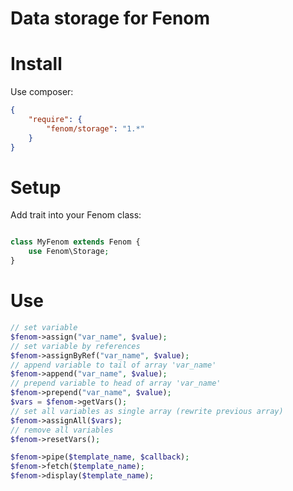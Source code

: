 Data storage for Fenom
=======

# Install

Use composer:
```json
{  
    "require": {
        "fenom/storage": "1.*"
    }
}
```

# Setup

Add trait into your Fenom class:

```php

class MyFenom extends Fenom {
    use Fenom\Storage;
}
```

# Use

```php
// set variable
$fenom->assign("var_name", $value);
// set variable by references
$fenom->assignByRef("var_name", $value);
// append variable to tail of array 'var_name'
$fenom->append("var_name", $value);
// prepend variable to head of array 'var_name'
$fenom->prepend("var_name", $value);
$vars = $fenom->getVars();
// set all variables as single array (rewrite previous array)
$fenom->assignAll($vars);
// remove all variables
$fenom->resetVars();

$fenom->pipe($template_name, $callback);
$fenom->fetch($template_name);
$fenom->display($template_name);
```
